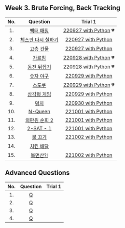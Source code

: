 ## Week 3. Brute Forcing, Back Tracking
|No.  |Question|Trial 1|
|:---:|:------:|:-----:|
|1.  |[벡터 매칭](https://www.acmicpc.net/problem/1007)| [220927 with Python](https://github.com/JoonHyeok-hozy-Kim/algorithm_study/blob/main/BaekJoon/Solutions/Week3/py/Sol_A_220927_1007.py) :broken_heart: |
|2.  |[체스판 다시 칠하기](https://www.acmicpc.net/problem/1018)| [220927 with Python](https://github.com/JoonHyeok-hozy-Kim/algorithm_study/blob/main/BaekJoon/Solutions/Week3/py/Sol_B_220927_1018.py) |
|3.  |[고층 건물](https://www.acmicpc.net/problem/1027)| [220927 with Python](https://github.com/JoonHyeok-hozy-Kim/algorithm_study/blob/main/BaekJoon/Solutions/Week3/py/Sol_C_220927_1027.py) |
|4.  |[가르침](https://www.acmicpc.net/problem/1062)| [220928 with Python](https://github.com/JoonHyeok-hozy-Kim/algorithm_study/blob/main/BaekJoon/Solutions/Week3/py/Sol_D_220928_1062.py) :broken_heart: |
|5.  |[동전 뒤집기](https://www.acmicpc.net/problem/1285)| [220928 with Python](https://github.com/JoonHyeok-hozy-Kim/algorithm_study/blob/main/BaekJoon/Solutions/Week3/py/Sol_E_220928_1285_cheat.py) :broken_heart: |
|6.  |[숫자 야구](https://www.acmicpc.net/problem/2503)| [220929 with Python](https://github.com/JoonHyeok-hozy-Kim/algorithm_study/blob/main/BaekJoon/Solutions/Week3/py/Sol_F_220929_2503.py) |
|7.  |[스도쿠](https://www.acmicpc.net/problem/2580)| [220929 with Python](https://github.com/JoonHyeok-hozy-Kim/algorithm_study/blob/main/BaekJoon/Solutions/Week3/py/Sol_G_220929_2580_cheated.py) :broken_heart: |
|8.  |[삼각형 게임](https://www.acmicpc.net/problem/4658)| [220929 with Python](https://github.com/JoonHyeok-hozy-Kim/algorithm_study/blob/main/BaekJoon/Solutions/Week3/py/Sol_H_220929_4658.py) |
|9.  |[덩치](https://www.acmicpc.net/problem/7568)| [220930 with Python](https://github.com/JoonHyeok-hozy-Kim/algorithm_study/blob/main/BaekJoon/Solutions/Week3/py/Sol_I_220930_7568.py) |
|10. |[N-Queen](https://www.acmicpc.net/problem/9663)| [221001 with Python](https://github.com/JoonHyeok-hozy-Kim/algorithm_study/blob/main/BaekJoon/Solutions/Week3/py/Sol_J_221001_9663.py) |
|11. |[외판원 순회 2](https://www.acmicpc.net/problem/10971)| [221001 with Python](https://github.com/JoonHyeok-hozy-Kim/algorithm_study/blob/main/BaekJoon/Solutions/Week3/py/Sol_K_221001_10971.py) |
|12. |[2-SAT - 1](https://www.acmicpc.net/problem/11277)| [221001 with Python](https://github.com/JoonHyeok-hozy-Kim/algorithm_study/blob/main/BaekJoon/Solutions/Week3/py/Sol_L_221001_11277.py) |
|13. |[불 끄기](https://www.acmicpc.net/problem/15686)| [221002 with Python](https://github.com/JoonHyeok-hozy-Kim/algorithm_study/blob/main/BaekJoon/Solutions/Week3/py/Sol_M_221002_14939_cheated.py) |
|14. |[치킨 배달](https://www.acmicpc.net/problem/14939)|  |
|15. |[복면산?!](https://www.acmicpc.net/problem/15811)| [221002 with Python](https://github.com/JoonHyeok-hozy-Kim/algorithm_study/blob/main/BaekJoon/Solutions/Week3/py/Sol_O_221002_15811.py) |


## Advanced Questions
|No.  |Question|Trial 1|
|:---:|:------:|:-----:|
|1. |[Q](https://www.acmicpc.net/problem/2171 )|[]()|
|2. |[Q](https://www.acmicpc.net/problem/1111 )|[]()|
|3. |[Q](https://www.acmicpc.net/problem/12102)|[]()|
|4. |[Q](https://www.acmicpc.net/problem/4902 )|[]()|